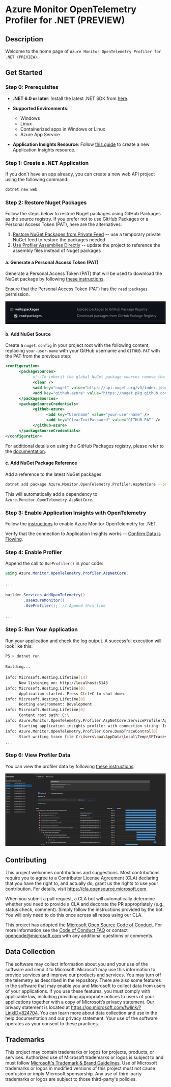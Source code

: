 # Azure Monitor OpenTelemetry Profiler for .NET (PREVIEW)

## Description

Welcome to the home page of `Azure Monitor OpenTelemetry Profiler for .NET (PREVIEW)`.

## Get Started

### Step 0: Prerequisites

- **.NET 6.0 or later**: Install the latest .NET SDK from [here](https://dotnet.microsoft.com/download/dotnet).
- **Supported Environments**:

  - Windows
  - Linux
  - Containerized apps in Windows or Linux
  - Azure App Service
- **Application Insights Resource**: Follow [this guide](https://learn.microsoft.com/azure/azure-monitor/app/create-workspace-resource#create-a-workspace-based-resource) to create a new Application Insights resource.

### Step 1: Create a .NET Application

If you don't have an app already, you can create a new web API project using the following command:

```sh
dotnet new web
```

### Step 2: Restore Nuget Packages

Follow the steps below to restore Nuget packages using GitHub Packages as the source registry. If you prefer not to use GitHub Packages or a Personal Access Token (PAT), here are the alternatives:

1. [Restore NuGet Packages from Private Feed](./docs/UseBagetter.md) -- use a temporary private NuGet feed to restore the packages needed
1. [Use Profiler Assemblies Directly](./docs/UseAssembly.md) -- update the project to reference the assembly files instead of Nuget packages

#### a. Generate a Personal Access Token (PAT)

 Generate a Personal Access Token (PAT) that will be used to download the NuGet package by following [these instructions](https://docs.github.com/authentication/keeping-your-account-and-data-secure/managing-your-personal-access-tokens#creating-a-personal-access-token-classic).

Ensure that the Personal Access Token (PAT) has the `read:packages` permission.

![PAT read](./images/PAT-read.png)

#### b. Add NuGet Source

Create a `nuget.config` in your project root with the following content, replacing `your-user-name` with your GitHub username and `GITHUB-PAT` with the PAT from the previous step:

```xml
<configuration>
      <packageSources>
            <!--To inherit the global NuGet package sources remove the <clear/> line below -->
            <clear />
            <add key="nuget" value="https://api.nuget.org/v3/index.json" />
            <add key="github-azure" value="https://nuget.pkg.github.com/Azure/index.json" />  
      </packageSources>
      <packageSourceCredentials>
            <github-azure>
                  <add key="Username" value="your-user-name" />
                  <add key="ClearTextPassword" value="GITHUB-PAT" />
            </github-azure>
      </packageSourceCredentials>
</configuration>
```

For additional details on using the GitHub Packages registry, please refer to the [documentation](https://docs.github.com/packages/working-with-a-github-packages-registry/working-with-the-nuget-registry#installing-a-package).

#### c. Add NuGet Package Reference

Add a reference to the latest NuGet packages:

```sh
dotnet add package Azure.Monitor.OpenTelemetry.Profiler.AspNetCore --prerelease
```

This will automatically add a dependency to `Azure.Monitor.OpenTelemetry.AspNetCore`.

### Step 3: Enable Application Insights with OpenTelemetry

Follow the [instructions](https://learn.microsoft.com/azure/azure-monitor/app/opentelemetry-enable?tabs=aspnetcore#enable-opentelemetry-with-application-insights) to enable Azure Monitor OpenTelemetry for .NET.

Verify that the connection to Application Insights works -- [Confirm Data is Flowing](https://learn.microsoft.com/azure/azure-monitor/app/opentelemetry-enable?tabs=aspnetcore#confirm-data-is-flowing).

### Step 4: Enable Profiler

Append the call to `UseProfiler()` in your code:

```csharp
using Azure.Monitor.OpenTelemetry.Profiler.AspNetCore;

...

builder.Services.AddOpenTelemetry()
        .UseAzureMonitor()
        .UseProfiler();  // Append this line

...
```

### Step 5: Run Your Application

Run your application and check the log output. A successful execution will look like this:

```sh
PS > dotnet run

Building...

info: Microsoft.Hosting.Lifetime[14]
      Now listening on: http://localhost:5143
info: Microsoft.Hosting.Lifetime[0]
      Application started. Press Ctrl+C to shut down.
info: Microsoft.Hosting.Lifetime[0]
      Hosting environment: Development
info: Microsoft.Hosting.Lifetime[0]
      Content root path: C:\
info: Azure.Monitor.OpenTelemetry.Profiler.AspNetCore.ServiceProfilerAgentBootstrap[0]
      Starting application insights profiler with connection string: InstrumentationKey=5d…
info: Azure.Monitor.OpenTelemetry.Profiler.Core.DumbTraceControl[0]
      Start writing trace file C:\Users\aaa\AppData\Local\Temp\SPTraces\...
...
```

### Step 6: View Profiler Data

You can view the profiler data by following [these instructions](https://learn.microsoft.com/azure/azure-monitor/profiler/profiler-data).

![sample trace](./images/sample-trace.png)

## Contributing

This project welcomes contributions and suggestions.  Most contributions require you to agree to a Contributor License Agreement (CLA) declaring that you have the right to, and actually do, grant us
the rights to use your contribution. For details, visit https://cla.opensource.microsoft.com.

When you submit a pull request, a CLA bot will automatically determine whether you need to provide a CLA and decorate the PR appropriately (e.g., status check, comment). Simply follow the instructions
provided by the bot. You will only need to do this once across all repos using our CLA.

This project has adopted the [Microsoft Open Source Code of Conduct](https://opensource.microsoft.com/codeofconduct/). For more information see the [Code of Conduct FAQ](https://opensource.microsoft.com/codeofconduct/faq/) or contact [opencode@microsoft.com](mailto:opencode@microsoft.com) with any additional questions or comments.

## Data Collection

The software may collect information about you and your use of the software and send it to Microsoft. Microsoft may use this information to provide services and improve our products and services. You may turn off the telemetry as described in the repository. There are also some features in the software that may enable you and Microsoft to collect data from users of your applications. If you use these features, you must comply with applicable law, including providing appropriate notices to users of your applications together with a copy of Microsoft’s privacy statement. Our privacy statement is located at <https://go.microsoft.com/fwlink/?LinkID=824704>. You can learn more about data collection and use in the help documentation and our privacy statement. Your use of the software operates as your consent to these practices.

## Trademarks

This project may contain trademarks or logos for projects, products, or services. Authorized use of Microsoft trademarks or logos is subject to and must follow [Microsoft's Trademark & Brand Guidelines](https://www.microsoft.com/en-us/legal/intellectualproperty/trademarks/usage/general).
Use of Microsoft trademarks or logos in modified versions of this project must not cause confusion or imply Microsoft sponsorship.
Any use of third-party trademarks or logos are subject to those third-party's policies.
